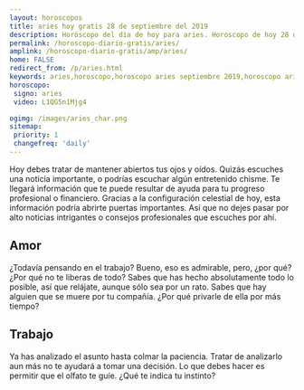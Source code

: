 ```yaml
---
layout: horoscopos
title: aries hoy gratis 28 de septiembre del 2019 
description: Horóscopo del dia de hoy para aries. Horoscopo de hoy 28 de septiembre del 2019. Las predicciones de amor, trabajo, vida personal gratis.
permalink: /horoscopo-diario-gratis/aries/
amplink: /horoscopo-diario-gratis/amp/aries/
home: FALSE
redirect_from: /p/aries.html
keywords: aries,horoscopo,horoscopo aries septiembre 2019,horoscopo aries hoy,tarot aries septiembre 2019,horoscopo aries,tarot aries hoy,horoscopo de hoy,horoscopo diario,tarot del amor,horoscopo de hoy aries,horoscopo diario del tarot, Horoscopo de hoy aries 28 de septiembre del 2019,horóscopo del día,signos zodiacales 2019, el horoscopo de hoy
horoscopo:
 signo: aries
 video: L1QG5n1Mjg4

ogimg: /images/aries_char.png
sitemap:
 priority: 1
 changefreq: 'daily'
---
```



Hoy debes tratar de mantener abiertos tus ojos y oídos. Quizás escuches una noticia importante, o podrías escuchar algún entretenido chisme. Te llegará información que te puede resultar de ayuda para tu progreso profesional o financiero. Gracias a la configuración celestial de hoy, esta información podría abrirte puertas importantes. Así que no dejes pasar por alto noticias intrigantes o consejos profesionales que escuches por ahí.

## Amor

¿Todavía pensando en el trabajo? Bueno, eso es admirable, pero, ¿por qué? ¿Por qué no te liberas de todo? Sabes que has hecho absolutamente todo lo posible, así que relájate, aunque sólo sea por un rato. Sabes que hay alguien que se muere por tu compañía. ¿Por qué privarle de ella por más tiempo?

## Trabajo

Ya has analizado el asunto hasta colmar la paciencia. Tratar de analizarlo aun más no te ayudará a tomar una decisión. Lo que debes hacer es permitir que el olfato te guíe. ¿Qué te indica tu instinto?